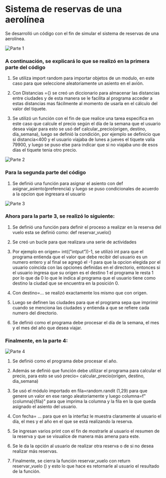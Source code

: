 # Sistema de reservas de una aerolínea

Se desarrolló un código con el fin de simular el sistema de reservas de una aerolínea. 

![Parte 1](image-2.png)

### A continuación, se explicará lo que se realizó en la primera parte del código

1. Se utiliza import random para importar objetos de un modulo, en este caso para que seleccione aleatoriamente un asiento en el avión.

2. Con Distancias ={} se creó un diccionario para almacenar las distancias entre ciudades y de esta manera se le facilita al programa acceder a estas distancias mas fácilmente al momento de usarla en el cálculo del valor del tiquete.

3. Se utilizó un función con el fin de que realice una tarea especifica en este caso que calcule el precio según el día de la semana que el usuario desea viajar para esto se usó def calcular_precio(origen, destino, día_semana), luego se definió la condición, por ejemplo se definicio que si distancia<400 y el usuario viajaba de lunes a jueves el tiquete valía 79900, y luego se puso else para indicar que si no viajaba uno de esos días el tiquete tenia otro precio. 

![Parte 2](image-3.png)

### Para la segunda parte del código 

1. Se definió una función para asignar el asiento con def asignar_asiento(preferencia) y luego se puso condicionales de acuerdo a la opcion que ingresara el usuario 

![Parte 3](image-4.png)

### Ahora para la parte 3, se realizó lo siguiente: 
1.	Se definió una función para definir el proceso a realizar en la reserva del vuelo esta se definió como: def reservar_vuelo()

2.	Se creó un bucle para que realizara una serie de actividades 

3.	Por ejemplo en origen= int(("intput”))-1, se utilizó int para que el programa entienda que el valor que debe recibir del usuario es un numero entero y al final se agregó el -1 para que la opcion elegida por el usuario coincida con las opciones definidas en el directorio, entonces si el usuario ingresa que su origen es el destino 1 el programa le resta 1 por lo que da 0 lo que le indica al programa que el usuario tiene como destino la ciudad que se encuentra en la posición 0. 

4.	Con destino=… se realizó exactamente los mismo que con origen.

5.	Luego se definen las ciudades para que el programa sepa que imprimir cuando se menciona las ciudades y entienda a que se refiere cada numero del directorio.

6. Se definió como el programa debe procesar el día de la semana, el mes y el mes del año que desea viajar.

### Finalmente, en la parte 4: 
![Parte 4](image-5.png)
 1. Se definió como el programa debe procesar el año.

 2. Además se definió que función debe utilizar el programa para calcular el precio, para esto se usó precio= calcular_precio(origen, destino, dia_semana)

 3. Se usó el módulo importado en fila=random.randit (1,29) para que genere un valor en ese rango aleatoriamente y luego columna=f"{columna}{fila}" para que imprima la columna y la fila en la que queda asignado el asiento del usuario.

 4. Con fecha= ... para que en la interfaz le muestra claramente al usuario el día, el mes y el año en el que se está realizando la reserva.

 5. Se ingresan varios print con el fin de mostrarle al usuario el resumen de la reserva y que se visualice de manera más amena para este.

 6. Se le da la opción al usuario de realizar otra reserva o de si no desea realizar más reservas.
 7. Finalmente, se cierra la función reservar_vuelo con return reservar_vuelo () y esto lo que hace es retornarle al usuario el resultado de la función. 